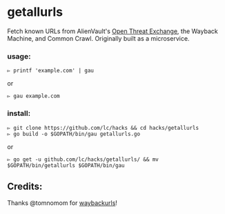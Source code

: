 # getallurls
Fetch known URLs from AlienVault's [Open Threat Exchange](https://otx.alienvault.com), the Wayback Machine, and Common Crawl. Originally built as a microservice.

### usage:
```
▻ printf 'example.com' | gau
```

or

```
▻ gau example.com
```

### install:

```
▻ git clone https://github.com/lc/hacks && cd hacks/getallurls
▻ go build -o $GOPATH/bin/gau getallurls.go
```

or

```
▻ go get -u github.com/lc/hacks/getallurls/ && mv $GOPATH/bin/getallurls $GOPATH/bin/gau
```

## Credits:
Thanks @tomnomom for [waybackurls](https://github.com/tomnomnom/waybackurls)!
